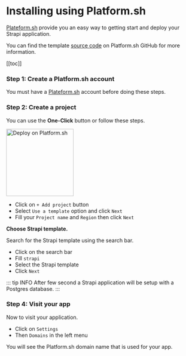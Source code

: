 # Installing using Platform.sh

[Plateform.sh](https://console.platform.sh/) provide you an easy way to getting start and deploy your Strapi application.

You can find the template [source code](https://github.com/platformsh-templates/strapi#customizations) on Platform.sh GitHub for more information.

[[toc]]

### Step 1: Create a Platform.sh account

You must have a [Plateform.sh](https://platform.sh/) account before doing these steps.

### Step 2: Create a project

You can use the **One-Click** button or follow these steps.

<a href="https://console.platform.sh/projects/create-project?template=https://raw.githubusercontent.com/platformsh/template-builder/master/templates/strapi/.platform.template.yaml&utm_content=strapi&utm_source=github&utm_medium=button&utm_campaign=deploy_on_platform">
    <img src="https://platform.sh/images/deploy/lg-blue.svg" alt="Deploy on Platform.sh" width="180px" />
</a>

- Click on `+ Add project` button
- Select `Use a template` option and click `Next`
- Fill your `Project name` and `Region` then click `Next`

**Choose Strapi template.**

Search for the Strapi template using the search bar.

- Click on the search bar
- Fill `strapi`
- Select the Strapi template
- Click `Next`

::: tip INFO
After few second a Strapi application will be setup with a Postgres database.
:::

### Step 4: Visit your app

Now to visit your application.

- Click on `Settings`
- Then `Domains` in the left menu

You will see the Platform.sh domain name that is used for your app.
